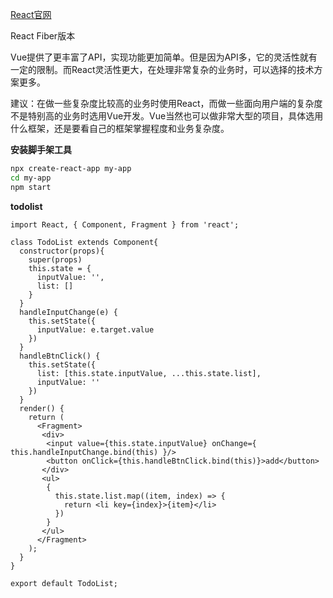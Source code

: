 [React官网](<https://reactjs.org/docs/getting-started.html>)

React Fiber版本

Vue提供了更丰富了API，实现功能更加简单。但是因为API多，它的灵活性就有一定的限制。而React灵活性更大，在处理非常复杂的业务时，可以选择的技术方案更多。

建议：在做一些复杂度比较高的业务时使用React，而做一些面向用户端的复杂度不是特别高的业务时选用Vue开发。Vue当然也可以做非常大型的项目，具体选用什么框架，还是要看自己的框架掌握程度和业务复杂度。

**安装脚手架工具**

```bash
npx create-react-app my-app
cd my-app
npm start
```

**todolist**

```react
import React, { Component, Fragment } from 'react';

class TodoList extends Component{
  constructor(props){
    super(props)
    this.state = {
      inputValue: '',
      list: []
    }
  }
  handleInputChange(e) {
    this.setState({
      inputValue: e.target.value
    })
  }
  handleBtnClick() {
    this.setState({
      list: [this.state.inputValue, ...this.state.list],
      inputValue: ''
    })
  }
  render() {
    return (
      <Fragment>
       <div>
        <input value={this.state.inputValue} onChange={ this.handleInputChange.bind(this) }/>
        <button onClick={this.handleBtnClick.bind(this)}>add</button>
       </div>
       <ul>
        {
          this.state.list.map((item, index) => {
            return <li key={index}>{item}</li>
          })
        }
       </ul>
      </Fragment>
    );
  }
}

export default TodoList;
```



